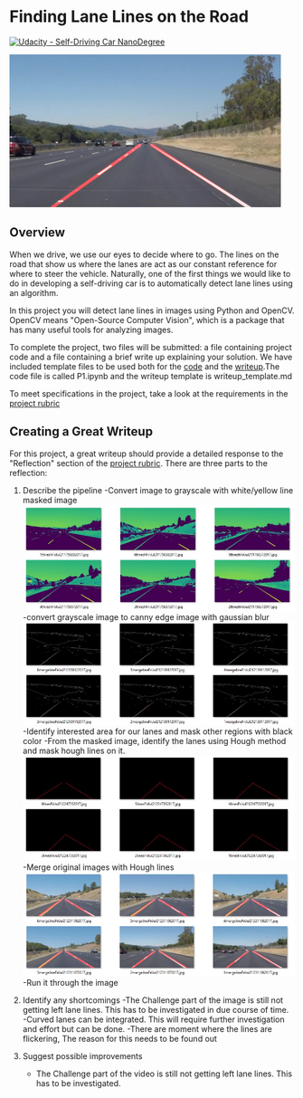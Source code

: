 # **Finding Lane Lines on the Road** 
[![Udacity - Self-Driving Car NanoDegree](https://s3.amazonaws.com/udacity-sdc/github/shield-carnd.svg)](http://www.udacity.com/drive)

<img src="examples/laneLines_thirdPass.jpg" width="480" alt="Combined Image" />

Overview
---

When we drive, we use our eyes to decide where to go.  The lines on the road that show us where the lanes are act as our constant reference for where to steer the vehicle.  Naturally, one of the first things we would like to do in developing a self-driving car is to automatically detect lane lines using an algorithm.

In this project you will detect lane lines in images using Python and OpenCV.  OpenCV means "Open-Source Computer Vision", which is a package that has many useful tools for analyzing images.  

To complete the project, two files will be submitted: a file containing project code and a file containing a brief write up explaining your solution. We have included template files to be used both for the [code](https://github.com/udacity/CarND-LaneLines-P1/blob/master/P1.ipynb) and the [writeup](https://github.com/udacity/CarND-LaneLines-P1/blob/master/writeup_template.md).The code file is called P1.ipynb and the writeup template is writeup_template.md 

To meet specifications in the project, take a look at the requirements in the [project rubric](https://review.udacity.com/#!/rubrics/322/view)


Creating a Great Writeup
---
For this project, a great writeup should provide a detailed response to the "Reflection" section of the [project rubric](https://review.udacity.com/#!/rubrics/322/view). There are three parts to the reflection:

1. Describe the pipeline
    -Convert image to grayscale with white/yellow line masked image
    <img src="test_images_output/HLS.jpg" width="480" alt="HLS" />
    -convert grayscale image to canny edge image with gaussian blur
    <img src="test_images_output/canny.jpg" width="480" alt="canny" />
    -Identify interested area for our lanes and mask other regions with black color
    -From the masked image, identify the lanes using Hough method and mask hough lines on it.
    <img src="test_images_output/regionandHoughlines.jpg" width="480" alt="regionandHoughlines" />
    -Merge original images with Hough lines
    <img src="test_images_output/houghLines.jpg" width="480" alt="houghLines" />
    -Run it through the image

2. Identify any shortcomings
    -The Challenge part of the image is still not getting left lane lines. This has to be investigated in due course of time.
    -Curved lanes can be integrated. This will require further investigation and effort but can be done.
    -There are moment where the lines are flickering, The reason for this needs to be found out
    
3. Suggest possible improvements
    - The Challenge part of the video is still not getting left lane lines. This has to be investigated.



